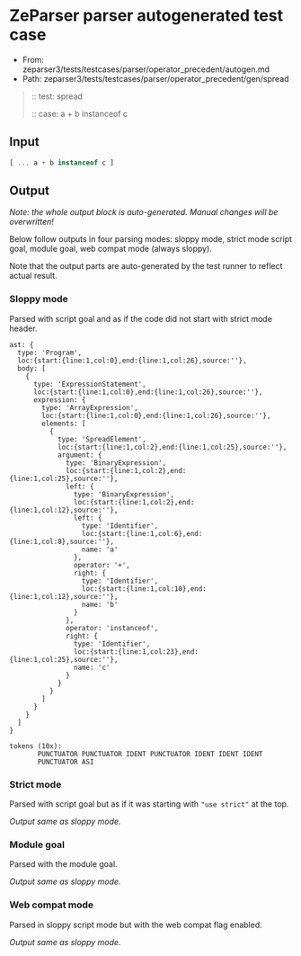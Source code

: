 # ZeParser parser autogenerated test case

- From: zeparser3/tests/testcases/parser/operator_precedent/autogen.md
- Path: zeparser3/tests/testcases/parser/operator_precedent/gen/spread

> :: test: spread
>
> :: case: a + b instanceof c

## Input


`````js
[ ... a + b instanceof c ]
`````

## Output

_Note: the whole output block is auto-generated. Manual changes will be overwritten!_

Below follow outputs in four parsing modes: sloppy mode, strict mode script goal, module goal, web compat mode (always sloppy).

Note that the output parts are auto-generated by the test runner to reflect actual result.

### Sloppy mode

Parsed with script goal and as if the code did not start with strict mode header.

`````
ast: {
  type: 'Program',
  loc:{start:{line:1,col:0},end:{line:1,col:26},source:''},
  body: [
    {
      type: 'ExpressionStatement',
      loc:{start:{line:1,col:0},end:{line:1,col:26},source:''},
      expression: {
        type: 'ArrayExpression',
        loc:{start:{line:1,col:0},end:{line:1,col:26},source:''},
        elements: [
          {
            type: 'SpreadElement',
            loc:{start:{line:1,col:2},end:{line:1,col:25},source:''},
            argument: {
              type: 'BinaryExpression',
              loc:{start:{line:1,col:2},end:{line:1,col:25},source:''},
              left: {
                type: 'BinaryExpression',
                loc:{start:{line:1,col:2},end:{line:1,col:12},source:''},
                left: {
                  type: 'Identifier',
                  loc:{start:{line:1,col:6},end:{line:1,col:8},source:''},
                  name: 'a'
                },
                operator: '+',
                right: {
                  type: 'Identifier',
                  loc:{start:{line:1,col:10},end:{line:1,col:12},source:''},
                  name: 'b'
                }
              },
              operator: 'instanceof',
              right: {
                type: 'Identifier',
                loc:{start:{line:1,col:23},end:{line:1,col:25},source:''},
                name: 'c'
              }
            }
          }
        ]
      }
    }
  ]
}

tokens (10x):
       PUNCTUATOR PUNCTUATOR IDENT PUNCTUATOR IDENT IDENT IDENT
       PUNCTUATOR ASI
`````

### Strict mode

Parsed with script goal but as if it was starting with `"use strict"` at the top.

_Output same as sloppy mode._

### Module goal

Parsed with the module goal.

_Output same as sloppy mode._

### Web compat mode

Parsed in sloppy script mode but with the web compat flag enabled.

_Output same as sloppy mode._
